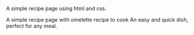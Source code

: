 A simple recipe page using html and css.

A simple recipe page with omelette recipe to cook An easy and quick dish, perfect for any meal.


